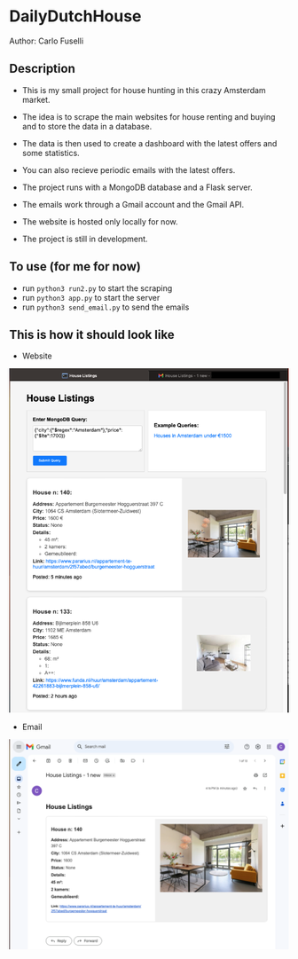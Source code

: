 # DailyDutchHouse

Author: Carlo Fuselli


## Description

- This is my small project for house hunting in this crazy Amsterdam market. 

- The idea is to scrape the main websites for house renting and buying and to store the data in a database.

- The data is then used to create a dashboard with the latest offers and some statistics.

- You can also recieve periodic emails with the latest offers.

- The project runs with a MongoDB database and a Flask server.

- The emails work through a Gmail account and the Gmail API.

- The website is hosted only locally for now.

- The project is still in development.


## To use (for me for now)

- run `python3 run2.py` to start the scraping
- run `python3 app.py` to start the server
- run `python3 send_email.py` to send the emails


## This is how it should look like

- Website

![alt text](https://github.com/cfuselli/DailyDutchHouse/blob/main/figures/website.png?raw=true)

- Email

![alt text](https://github.com/cfuselli/DailyDutchHouse/blob/main/figures/email.png?raw=true)
